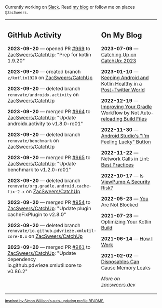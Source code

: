 Currently working on [Slack](https://slack.com/). Read [my blog](https://zacsweers.dev/) or follow me on places `@ZacSweers`.

<table><tr><td valign="top" width="60%">

## GitHub Activity
<!-- githubActivity starts -->
**2023-09-20** — opened PR [#969](https://github.com/ZacSweers/CatchUp/pull/969) to [ZacSweers/CatchUp](https://github.com/ZacSweers/CatchUp): "Prep for kotlin 1.9.20"

**2023-09-20** — created branch `z/kotlin1920` on [ZacSweers/CatchUp](https://github.com/ZacSweers/CatchUp)

**2023-09-20** — deleted branch `renovate/androidx.activity` on [ZacSweers/CatchUp](https://github.com/ZacSweers/CatchUp)

**2023-09-20** — merged PR [#964](https://github.com/ZacSweers/CatchUp/pull/964) to [ZacSweers/CatchUp](https://github.com/ZacSweers/CatchUp): "Update androidx.activity to v1.8.0-rc01"

**2023-09-20** — deleted branch `renovate/benchmark` on [ZacSweers/CatchUp](https://github.com/ZacSweers/CatchUp)

**2023-09-20** — merged PR [#965](https://github.com/ZacSweers/CatchUp/pull/965) to [ZacSweers/CatchUp](https://github.com/ZacSweers/CatchUp): "Update benchmark to v1.2.0-rc01"

**2023-09-20** — deleted branch `renovate/org.gradle.android.cache-fix-2.x` on [ZacSweers/CatchUp](https://github.com/ZacSweers/CatchUp)

**2023-09-20** — merged PR [#954](https://github.com/ZacSweers/CatchUp/pull/954) to [ZacSweers/CatchUp](https://github.com/ZacSweers/CatchUp): "Update plugin cacheFixPlugin to v2.8.0"

**2023-09-20** — deleted branch `renovate/io.github.pdvrieze.xmlutil-core-0.x` on [ZacSweers/CatchUp](https://github.com/ZacSweers/CatchUp)

**2023-09-20** — merged PR [#961](https://github.com/ZacSweers/CatchUp/pull/961) to [ZacSweers/CatchUp](https://github.com/ZacSweers/CatchUp): "Update dependency io.github.pdvrieze.xmlutil:core to v0.86.2"
<!-- githubActivity ends -->
</td><td valign="top" width="40%">

## On My Blog
<!-- blog starts -->
**2023-07-09** — [Catching Up on CatchUp: 2023](https://www.zacsweers.dev/catching-up-on-catchup-2023/)

**2023-01-10** — [Keeping Android and Kotlin Healthy in a Post-Twitter World](https://www.zacsweers.dev/keeping-android-healthy/)

**2022-12-19** — [Improving Your Gradle Workflow by Not Auto-reloading Build Files](https://www.zacsweers.dev/improving-your-workflow-by-not-auto-reloading-build-files/)

**2022-11-30** — [Android Studio's "I'm Feeling Lucky" Button](https://www.zacsweers.dev/android-studios-im-feeling-lucky-button/)

**2022-11-22** — [Network Calls in Lint: Best Practices](https://www.zacsweers.dev/network-calls-in-lint-best-practices/)

**2022-10-17** — [Is ViewPump A Security Risk?](https://www.zacsweers.dev/is-viewpump-a-security-risk/)

**2022-05-23** — [You Are Not Blocked](https://www.zacsweers.dev/you-are-not-blocked/)

**2021-07-23** — [Optimizing Your Kotlin Build](https://www.zacsweers.dev/optimizing-your-kotlin-build/)

**2021-06-14** — [How I Work](https://www.zacsweers.dev/how-i-work/)

**2021-02-02** — [Disposables Can Cause Memory Leaks](https://www.zacsweers.dev/disposables-can-cause-memory-leaks/)
<!-- blog ends -->
_More on [zacsweers.dev](https://zacsweers.dev/)_
</td></tr></table>

<sub><a href="https://simonwillison.net/2020/Jul/10/self-updating-profile-readme/">Inspired by Simon Willison's auto-updating profile README.</a></sub>